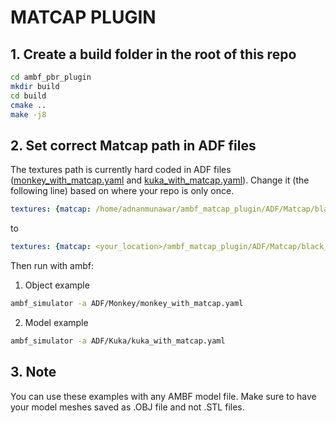 # MATCAP PLUGIN

## 1. Create a build folder in the root of this repo

```bash
cd ambf_pbr_plugin
mkdir build
cd build
cmake ..
make -j8
```

## 2. Set correct Matcap path in ADF files
The textures path is currently hard coded in ADF files ([monkey_with_matcap.yaml](ADF/Monkey/monkey.yaml) and [kuka_with_matcap.yaml](ADF/Kuka/kuka.yaml)). Change it (the following line) based on where your repo is only once.

```yaml
textures: {matcap: /home/adnanmunawar/ambf_matcap_plugin/ADF/Matcap/black_metal.jpg}
```
to 

```yaml
textures: {matcap: <your_location>/ambf_matcap_plugin/ADF/Matcap/black_metal.jpg}
```

Then run with ambf:

1. Object example

```bash
ambf_simulator -a ADF/Monkey/monkey_with_matcap.yaml
```

2. Model example
```bash
ambf_simulator -a ADF/Kuka/kuka_with_matcap.yaml
```

## 3. Note
You can use these examples with any AMBF model file. Make sure to have your model meshes saved as .OBJ file and not .STL files.